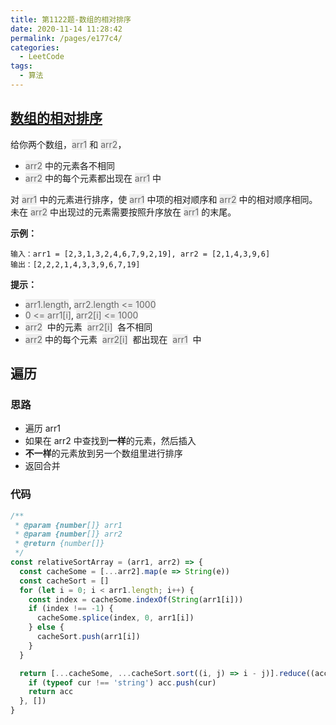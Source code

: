 ```yaml
---
title: 第1122题-数组的相对排序
date: 2020-11-14 11:28:42
permalink: /pages/e177c4/
categories:
  - LeetCode
tags:
  - 算法
---
```


## [数组的相对排序](https://leetcode-cn.com/problems/relative-sort-array/)

给你两个数组，<font style="background: #eee; color: #666;">arr1</font> 和 <font style="background: #eee; color: #666;">arr2</font>，

- <font style="background: #eee; color: #666;">arr2</font> 中的元素各不相同
- <font style="background: #eee; color: #666;">arr2</font> 中的每个元素都出现在 <font style="background: #eee; color: #666;">arr1</font> 中

对 <font style="background: #eee; color: #666;">arr1</font> 中的元素进行排序，使 <font style="background: #eee; color: #666;">arr1</font> 中项的相对顺序和 <font style="background: #eee; color: #666;">arr2</font> 中的相对顺序相同。未在 <font style="background: #eee; color: #666;">arr2</font> 中出现过的元素需要按照升序放在 <font style="background: #eee; color: #666;">arr1</font> 的末尾。

**示例：**

```
输入：arr1 = [2,3,1,3,2,4,6,7,9,2,19], arr2 = [2,1,4,3,9,6]
输出：[2,2,2,1,4,3,3,9,6,7,19]
```

<!-- more -->

**提示：**

- <font style="background: #eee; color: #666;">arr1.length</font>, <font style="background: #eee; color: #666;">arr2.length <= 1000</font>
- <font style="background: #eee; color: #666;">0 <= arr1[i]</font>, <font style="background: #eee; color: #666;">arr2[i] <= 1000</font>
- <font style="background: #eee; color: #666;">arr2</font>  中的元素  <font style="background: #eee; color: #666;">arr2[i]</font>  各不相同
- <font style="background: #eee; color: #666;">arr2</font> 中的每个元素  <font style="background: #eee; color: #666;">arr2[i]</font>  都出现在  <font style="background: #eee; color: #666;">arr1</font>  中

## 遍历

### 思路

- 遍历 arr1
- 如果在 arr2 中查找到**一样**的元素，然后插入
- **不一样**的元素放到另一个数组里进行排序
- 返回合并

### 代码

```JavaScript
/**
 * @param {number[]} arr1
 * @param {number[]} arr2
 * @return {number[]}
 */
const relativeSortArray = (arr1, arr2) => {
  const cacheSome = [...arr2].map(e => String(e))
  const cacheSort = []
  for (let i = 0; i < arr1.length; i++) {
    const index = cacheSome.indexOf(String(arr1[i]))
    if (index !== -1) {
      cacheSome.splice(index, 0, arr1[i])
    } else {
      cacheSort.push(arr1[i])
    }
  }

  return [...cacheSome, ...cacheSort.sort((i, j) => i - j)].reduce((acc, cur) => {
    if (typeof cur !== 'string') acc.push(cur)
    return acc
  }, [])
}
```
